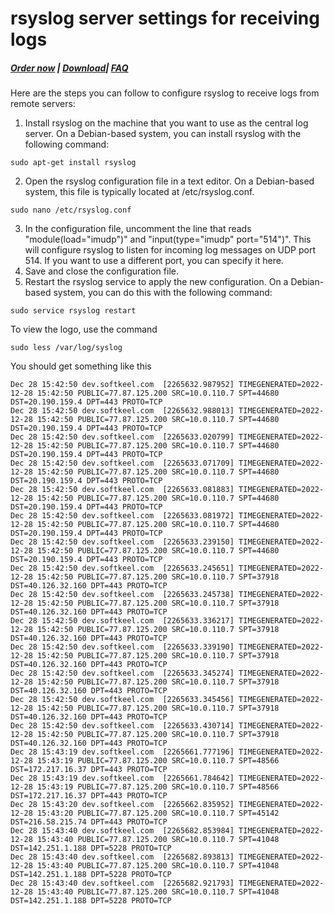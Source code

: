 # rsyslog server settings for receiving logs

##### [Order now](https://panel.puqcloud.com/index.php?rp=/store/puqvpn) | [Download](https://download.puqcloud.com/cp/puqvpncp/)| [FAQ](https://faq.puqcloud.com)

Here are the steps you can follow to configure rsyslog to receive logs from remote servers:

1. Install rsyslog on the machine that you want to use as the central log server. On a Debian-based system, you can install rsyslog with the following command:

```shell
sudo apt-get install rsyslog
```

2. Open the rsyslog configuration file in a text editor. On a Debian-based system, this file is typically located at /etc/rsyslog.conf.

```shell
sudo nano /etc/rsyslog.conf
```

3. In the configuration file, uncomment the line that reads "module(load="imudp")" and "input(type="imudp" port="514")". This will configure rsyslog to listen for incoming log messages on UDP port 514. If you want to use a different port, you can specify it here.
4. Save and close the configuration file.
5. Restart the rsyslog service to apply the new configuration. On a Debian-based system, you can do this with the following command:

```shell
sudo service rsyslog restart
```

To view the logo, use the command

```shell
sudo less /var/log/syslog
```

You should get something like this

```
Dec 28 15:42:50 dev.softkeel.com  [2265632.987952] TIMEGENERATED=2022-12-28 15:42:50 PUBLIC=77.87.125.200 SRC=10.0.110.7 SPT=44680 DST=20.190.159.4 DPT=443 PROTO=TCP
Dec 28 15:42:50 dev.softkeel.com  [2265632.988013] TIMEGENERATED=2022-12-28 15:42:50 PUBLIC=77.87.125.200 SRC=10.0.110.7 SPT=44680 DST=20.190.159.4 DPT=443 PROTO=TCP
Dec 28 15:42:50 dev.softkeel.com  [2265633.020799] TIMEGENERATED=2022-12-28 15:42:50 PUBLIC=77.87.125.200 SRC=10.0.110.7 SPT=44680 DST=20.190.159.4 DPT=443 PROTO=TCP
Dec 28 15:42:50 dev.softkeel.com  [2265633.071709] TIMEGENERATED=2022-12-28 15:42:50 PUBLIC=77.87.125.200 SRC=10.0.110.7 SPT=44680 DST=20.190.159.4 DPT=443 PROTO=TCP
Dec 28 15:42:50 dev.softkeel.com  [2265633.081883] TIMEGENERATED=2022-12-28 15:42:50 PUBLIC=77.87.125.200 SRC=10.0.110.7 SPT=44680 DST=20.190.159.4 DPT=443 PROTO=TCP
Dec 28 15:42:50 dev.softkeel.com  [2265633.081972] TIMEGENERATED=2022-12-28 15:42:50 PUBLIC=77.87.125.200 SRC=10.0.110.7 SPT=44680 DST=20.190.159.4 DPT=443 PROTO=TCP
Dec 28 15:42:50 dev.softkeel.com  [2265633.239150] TIMEGENERATED=2022-12-28 15:42:50 PUBLIC=77.87.125.200 SRC=10.0.110.7 SPT=44680 DST=20.190.159.4 DPT=443 PROTO=TCP
Dec 28 15:42:50 dev.softkeel.com  [2265633.245651] TIMEGENERATED=2022-12-28 15:42:50 PUBLIC=77.87.125.200 SRC=10.0.110.7 SPT=37918 DST=40.126.32.160 DPT=443 PROTO=TCP
Dec 28 15:42:50 dev.softkeel.com  [2265633.245738] TIMEGENERATED=2022-12-28 15:42:50 PUBLIC=77.87.125.200 SRC=10.0.110.7 SPT=37918 DST=40.126.32.160 DPT=443 PROTO=TCP
Dec 28 15:42:50 dev.softkeel.com  [2265633.336217] TIMEGENERATED=2022-12-28 15:42:50 PUBLIC=77.87.125.200 SRC=10.0.110.7 SPT=37918 DST=40.126.32.160 DPT=443 PROTO=TCP
Dec 28 15:42:50 dev.softkeel.com  [2265633.339190] TIMEGENERATED=2022-12-28 15:42:50 PUBLIC=77.87.125.200 SRC=10.0.110.7 SPT=37918 DST=40.126.32.160 DPT=443 PROTO=TCP
Dec 28 15:42:50 dev.softkeel.com  [2265633.345274] TIMEGENERATED=2022-12-28 15:42:50 PUBLIC=77.87.125.200 SRC=10.0.110.7 SPT=37918 DST=40.126.32.160 DPT=443 PROTO=TCP
Dec 28 15:42:50 dev.softkeel.com  [2265633.345456] TIMEGENERATED=2022-12-28 15:42:50 PUBLIC=77.87.125.200 SRC=10.0.110.7 SPT=37918 DST=40.126.32.160 DPT=443 PROTO=TCP
Dec 28 15:42:50 dev.softkeel.com  [2265633.430714] TIMEGENERATED=2022-12-28 15:42:50 PUBLIC=77.87.125.200 SRC=10.0.110.7 SPT=37918 DST=40.126.32.160 DPT=443 PROTO=TCP
Dec 28 15:43:19 dev.softkeel.com  [2265661.777196] TIMEGENERATED=2022-12-28 15:43:19 PUBLIC=77.87.125.200 SRC=10.0.110.7 SPT=48566 DST=172.217.16.37 DPT=443 PROTO=TCP
Dec 28 15:43:19 dev.softkeel.com  [2265661.784642] TIMEGENERATED=2022-12-28 15:43:19 PUBLIC=77.87.125.200 SRC=10.0.110.7 SPT=48566 DST=172.217.16.37 DPT=443 PROTO=TCP
Dec 28 15:43:20 dev.softkeel.com  [2265662.835952] TIMEGENERATED=2022-12-28 15:43:20 PUBLIC=77.87.125.200 SRC=10.0.110.7 SPT=45142 DST=216.58.215.74 DPT=443 PROTO=TCP
Dec 28 15:43:40 dev.softkeel.com  [2265682.853984] TIMEGENERATED=2022-12-28 15:43:40 PUBLIC=77.87.125.200 SRC=10.0.110.7 SPT=41048 DST=142.251.1.188 DPT=5228 PROTO=TCP
Dec 28 15:43:40 dev.softkeel.com  [2265682.893813] TIMEGENERATED=2022-12-28 15:43:40 PUBLIC=77.87.125.200 SRC=10.0.110.7 SPT=41048 DST=142.251.1.188 DPT=5228 PROTO=TCP
Dec 28 15:43:40 dev.softkeel.com  [2265682.921793] TIMEGENERATED=2022-12-28 15:43:40 PUBLIC=77.87.125.200 SRC=10.0.110.7 SPT=41048 DST=142.251.1.188 DPT=5228 PROTO=TCP

```
